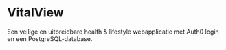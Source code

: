 # VitalView

Een veilige en uitbreidbare health & lifestyle webapplicatie met Auth0 login en een PostgreSQL-database.